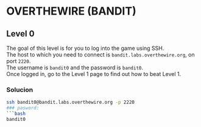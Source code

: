 # OVERTHEWIRE (BANDIT)


## Level 0
The goal of this level is for you to log into the game using SSH.  
The host to which you need to connect is `bandit.labs.overthewire.org`, on port `2220`.  
The username is `bandit0` and the password is `bandit0`.  
Once logged in, go to the Level 1 page to find out how to beat Level 1.

### Solucion
```bash
ssh bandit0@bandit.labs.overthewire.org -p 2220
### pasword:
```bash
bandit0

